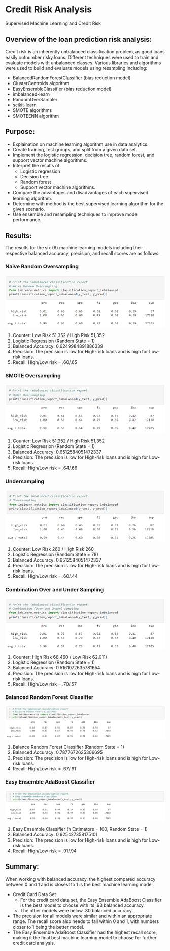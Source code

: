 # Credit Risk Analysis
Supervised Machine Learning and Credit Risk

## Overview of the loan prediction risk analysis:   
Credit risk is an inherently unbalanced classification problem, as good loans easily outnumber risky loans. Different techniques were used to train and evaluate models with unbalanced classes. Various libraries and algorithms were used to build and evaluate models using resampling including: 
* BalancedRandomForestClassifier (bias reduction model)
* ClusterCentroids algorithm
* EasyEnsembleClassifier (bias reduction model)
* imbalanced-learn 
* RandomOverSampler
* scikit-learn
* SMOTE algorithms
* SMOTEENN algorithm

## Purpose: 
* Explaination on machine learning algorithm use in data analytics.
* Create training, test groups, and split from a given data set.
* Implement the logistic regression, decision tree, random forest, and support vector machine algorithms.
* Interpret the results of:
  * Logistic regression
  * Decision tree
  * Random forest
  * Support vector machine algorithms.
* Compare the advantages and disadvantages of each supervised learning algorithm.
* Determine with method is the best supervised learning algorithm for the given scenario.
* Use ensemble and resampling techniques to improve model performance.

## Results:
The results for the six (6) machine learning models including their respective balanced accuracy, precision, and recall scores are as follows:      

### Naive Random Oversampling
![Pic 1](https://github.com/krmcclelland/CreditRiskAnalysis/blob/main/Module-17-Challenge-Resources/Images/17-1%20Naive%20Random%20Oversampling.png)     
1. Counter: Low Risk 51,352 / High Risk 51,352
2. Logistic Regression (Random State = 1)
3. Balanced Accuracy: 0.6249984891886339
4. Precision: The precision is low for High-risk loans and is high for Low-risk loans.
5. Recall: High/Low risk = .60/.65

### SMOTE Oversampling
![Pic 2](https://github.com/krmcclelland/CreditRiskAnalysis/blob/main/Module-17-Challenge-Resources/Images/17-2%20SMOTE%20Oversampling.png)     
1. Counter: Low Risk 51,352 / High Risk 51,352
2. Logistic Regression (Random State = 1)
3. Balanced Accuracy: 0.6512584051472337
4. Precision: The precision is low for High-risk loans and is high for Low-risk loans.
5. Recall: High/Low risk = .64/.66

### Undersampling
![Pic 3](https://github.com/krmcclelland/CreditRiskAnalysis/blob/main/Module-17-Challenge-Resources/Images/17-3%20Undersampling.png)     
1. Counter: Low Risk 260 / High Risk 260
2. Logistic Regression (Random State = 78)
3. Balanced Accuracy: 0.6512584051472337
4. Precision:  The precision is low for High-risk loans and is high for Low-risk loans.
5. Recall: High/Low risk = .60/.44

### Combination Over and Under Sampling
![Pic 4](https://github.com/krmcclelland/CreditRiskAnalysis/blob/main/Module-17-Challenge-Resources/Images/17-4%20Combination%20(Over%20and%20Under)%20Sampling.png)     
1. Counter: High Risk 68,460 / Low Risk 62,011)
2. Logistic Regression (Random State = 1)
3. Balanced Accuracy: 0.5161072635781654
4. Precision: The precision is low for High-risk loans and is high for Low-risk loans.
5. Recall: High/Low risk = .70/.57

### Balanced Random Forest Classifier
![Pic 5](https://github.com/krmcclelland/CreditRiskAnalysis/blob/main/Module-17-Challenge-Resources/Images/17-5%20Balanced%20Random%20Forest%20Classifer.png)     
1. Balance Random Forest Classifier (Random State = 1)
2. Balanced Accuracy: 0.7877672625306695
3. Precision: The precision is low for High-risk loans and is high for Low-risk loans.
4. Recall: High/Low risk = .67/.91

### Easy Ensemble AdaBoost Classifier
![Pic 6](https://github.com/krmcclelland/CreditRiskAnalysis/blob/main/Module-17-Challenge-Resources/Images/17-6%20Easy%20Ensemble%20AdaBoost%20Classifier.png)     
1. Easy Ensemble Classifier (n Estimators = 100, Random State = 1)
2. Balanced Accuracy: 0.925427358175101
3. Precision: The precision is low for High-risk loans and is high for Low-risk loans.
4. Recall: High/Low risk = .91/.94

## Summary:
When working with balanced accuracy, the highest compared accuracy between 0 and 1 and is closest to 1 is the best machine learning model.  
* Credit Card Data Set
  * For the credit card data set, the Easy Ensemble AdaBoost Classifier is the best model to choose with its .93 balanced accuracy.  
  * The other models were below .80 balanced accuracy.  
* The precision for all models were similar and within an appropriate range.  The recall score also needs to fall within 0 and 1, with numbers closer to 1 being the better model.  
* The Easy Ensemble AdaBoost Classifier had the highest recall score, making it the final best machine learning model to choose for further credit card analysis.   
